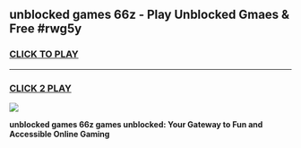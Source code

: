 
## unblocked games 66z - Play Unblocked Gmaes & Free #rwg5y
<h3>
<a href="https://premium.freeplayer.one?title=unblocked_games_66z&ref=03M">CLICK TO PLAY</a></h3>
<hr>

<h3>
<a href="https://premium.freeplayer.one?title=unblocked_games_66z&ref=03M">CLICK 2 PLAY</a>
  
</h3>

<a href="https://premium.freeplayer.one?title=unblocked_games_66z&ref=03M"><img src="https://clearcache.store/games.png"></a>


**unblocked games 66z games unblocked: Your Gateway to Fun and Accessible Online Gaming**
